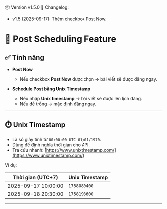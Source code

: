 📦 Version v1.5.0
📜 Changelog:
- v1.5 (2025-09-17): Thêm checkbox Post Now.

# 📌 Post Scheduling Feature

## ✅ Tính năng

* **Post Now**

  * Nếu checkbox **Post Now** được chọn → bài viết sẽ được đăng ngay.
* **Schedule Post bằng Unix Timestamp**

  * Nếu nhập **Unix timestamp** → bài viết sẽ được lên lịch đăng.
  * Nếu để trống → mặc định đăng ngay.

---

## ⏱️ Unix Timestamp

* Là số giây tính từ `00:00:00 UTC 01/01/1970`.
* Dùng để định nghĩa thời gian cho API.
* Tra cứu nhanh: [https://www.unixtimestamp.com/](https://www.unixtimestamp.com/)

Ví dụ:

| Thời gian (UTC+7)   | Unix Timestamp |
| ------------------- | -------------- |
| 2025-09-17 10:00:00 | `1758080400`   |
| 2025-09-18 20:30:00 | `1758198600`   |

---
